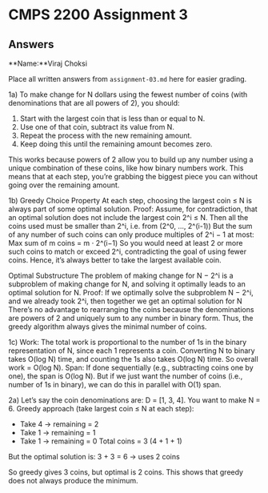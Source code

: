 # CMPS 2200 Assignment 3
## Answers

**Name:**Viraj Choksi


Place all written answers from `assignment-03.md` here for easier grading.


1a)
To make change for N dollars using the fewest number of coins (with denominations that are all powers of 2), you should:
1. Start with the largest coin that is less than or equal to N.
2. Use one of that coin, subtract its value from N.
3. Repeat the process with the new remaining amount.
4. Keep doing this until the remaining amount becomes zero.

This works because powers of 2 allow you to build up any number using a unique combination of these coins, like how binary numbers work.
This means that at each step, you’re grabbing the biggest piece you can without going over the remaining amount.


1b)
Greedy Choice Property
At each step, choosing the largest coin ≤ N is always part of some optimal solution.
Proof:
Assume, for contradiction, that an optimal solution does not include the largest coin 2^i ≤ N. 
Then all the coins used must be smaller than 2^i, i.e. from (2^0, ..., 2^(i-1))
But the sum of any number of such coins can only produce multiples of 2^i − 1 at most: Max sum of m coins = m ⋅ 2^(i−1)
So you would need at least 2 or more such coins to match or exceed 2^i, contradicting the goal of using fewer coins. Hence, it’s always
better to take the largest available coin.

Optimal Substructure
The problem of making change for N − 2^i is a subproblem of making change for N, and solving it optimally leads to an optimal solution for N.
Proof: If we optimally solve the subproblem N − 2^i, and we already took 2^i, then together we get an optimal solution for N There’s no advantage to rearranging the coins because the denominations are powers of 2 and uniquely sum to any number in binary form. 
Thus, the greedy algorithm always gives the minimal number of coins.


1c)
Work:
The total work is proportional to the number of 1s in the binary representation of N, since each 1 represents a coin.
Converting N to binary takes O(log N) time, and counting the 1s also takes O(log N) time.
So overall work = O(log N).
Span:
If done sequentially (e.g., subtracting coins one by one), the span is O(log N).
But if we just want the number of coins (i.e., number of 1s in binary), we can do this in parallel with O(1) span.


2a)
Let’s say the coin denominations are: D = [1, 3, 4]. You want to make N = 6.
Greedy approach (take largest coin ≤ N at each step):
- Take 4 -> remaining = 2
- Take 1 -> remaining = 1
- Take 1 -> remaining = 0
Total coins = 3 (4 + 1 + 1)

But the optimal solution is:
3 + 3 = 6 -> uses 2 coins

So greedy gives 3 coins, but optimal is 2 coins. This shows that greedy does not always produce the minimum.


